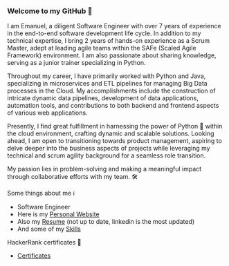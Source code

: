 ### Welcome to my GitHub 👋
I am Emanuel, a diligent Software Engineer with over 7 years of experience in the end-to-end software development life cycle. In addition to my technical expertise, I bring 2 years of hands-on experience as a Scrum Master, adept at leading agile teams within the SAFe (Scaled Agile Framework) environment. I am also passionate about sharing knowledge, serving as a junior trainer specializing in Python.

Throughout my career, I have primarily worked with Python and Java, specializing in microservices and ETL pipelines for managing Big Data processes in the Cloud. My accomplishments include the construction of intricate dynamic data pipelines, development of data applications, automation tools, and contributions to both backend and frontend aspects of various web applications.

Presently, I find great fulfillment in harnessing the power of Python 🐍 within the cloud environment, crafting dynamic and scalable solutions. Looking ahead, I am open to transitioning towards product management, aspiring to delve deeper into the business aspects of projects while leveraging my technical and scrum agility background for a seamless role transition.

My passion lies in problem-solving and making a meaningful impact through collaborative efforts with my team. 🛠


Some things about me ℹ️

- Software Engineer
- Here is my [Personal Website](https://emanueldumitru.github.io/)
- Also my [Resume](https://emanueldumitru.github.io/resume.html) (not up to date, linkedin is the most updated)
- And some of my [Skills](https://emanueldumitru.github.io/index.html#skills)

HackerRank certificates 📰

- [Certificates](https://www.hackerrank.com/certificates/1edb7fbcfd6b?utm_medium=email&utm_source=mail_template_1393&utm_campaign=hrc_skills_certificate)

